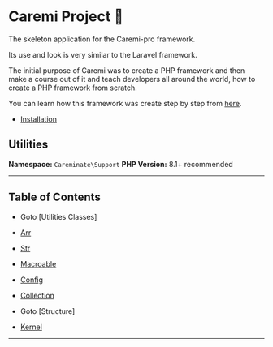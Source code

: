 # Caremi Project 🚀

The skeleton application for the Caremi-pro framework.


Its use and look is very similar to the Laravel framework.

The initial purpose of Caremi was to create a PHP framework and then make a course out of it and teach developers all around the world, how to create a PHP framework from scratch.

You can learn how this framework was create step by step from [here](https://caremi.com).

- [Installation](#install)

## Utilities

**Namespace:** `Careminate\Support`
**PHP Version:** 8.1+ recommended

---

## Table of Contents

* Goto [Utilities Classes]

* [Arr](./arr.md)
* [Str](./str.md)
* [Macroable](./macroable.md)
* [Config](./config.md)
* [Collection](./collection.md)


* Goto [Structure]
* [Kernel](./kernel.md)
---
